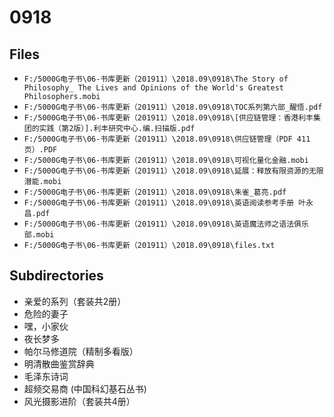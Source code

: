 # 0918

## Files

- `F:/5000G电子书\06-书库更新（201911）\2018.09\0918\The Story of Philosophy_ The Lives and Opinions of the World's Greatest Philosophers.mobi`
- `F:/5000G电子书\06-书库更新（201911）\2018.09\0918\TOC系列第六部_醒悟.pdf`
- `F:/5000G电子书\06-书库更新（201911）\2018.09\0918\[供应链管理：香港利丰集团的实践（第2版）].利丰研究中心.编.扫描版.pdf`
- `F:/5000G电子书\06-书库更新（201911）\2018.09\0918\供应链管理（PDF 411页）.PDF`
- `F:/5000G电子书\06-书库更新（201911）\2018.09\0918\可视化量化金融.mobi`
- `F:/5000G电子书\06-书库更新（201911）\2018.09\0918\延展：释放有限资源的无限潜能.mobi`
- `F:/5000G电子书\06-书库更新（201911）\2018.09\0918\朱雀_葛亮.pdf`
- `F:/5000G电子书\06-书库更新（201911）\2018.09\0918\英语阅读参考手册 叶永昌.pdf`
- `F:/5000G电子书\06-书库更新（201911）\2018.09\0918\英语魔法师之语法俱乐部.mobi`
- `F:/5000G电子书\06-书库更新（201911）\2018.09\0918\files.txt`

## Subdirectories

- 亲爱的系列（套装共2册）
- 危险的妻子
- 嘿，小家伙
- 夜长梦多
- 帕尔马修道院（精制多看版）
- 明清散曲鉴赏辞典
- 毛泽东诗词
- 超频交易商 (中国科幻基石丛书)
- 风光摄影进阶（套装共4册）
